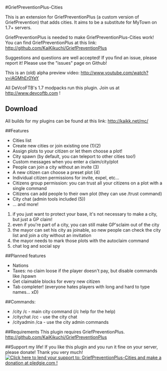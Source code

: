 #GriefPreventionPlus-Cities

This is an extension for GriefPreventionPlus (a custom version of GriefPrevention) that adds cities.
It aims to be a substitute for MyTown on 1.7+ servers.

GriefPreventionPlus is needed to make GriefPreventionPlus-Cities work!
You can find GriefPreventionPlus at this link: http://github.com/KaiKikuchi/GriefPreventionPlus

Suggestions and questions are well accepted! If you find an issue, please report it!
Please use the "issues" page on Github!

This is an (old) alpha preview video: http://www.youtube.com/watch?v=iAGMhEr0YeY

All DeVcoFTB's 1.7 modpacks run this plugin.
Join us at http://www.devcoftb.com !

## Download
All builds for my plugins can be found at this link: http://kaikk.net/mc/

##Features
- Cities list
- Create new cities or join existing one (1)(2)
- Assign plots to your citizen or let them choose a plot!
- City spawn (by default, you can teleport to other cities too!)
- Custom messages when you enter a claim/city/plot
- People can join a city without an invite (3)
- A new citizen can choose a preset plot (4)
- Individual citizen permissions for invite, expel, etc...
- Citizens group permission: you can trust all your citizens on a plot with a single command
- Citizens can add people to their own plot (they can use /trust command)
- City chat (admin tools included (5))
- ... and more!

1. if you just want to protect your base, it's not necessary to make a city, but just a GP claim!
2. even if you're part of a city, you can still make GP'sclaim out of the city
3. the mayor can set his city as joinable, so new people can check the city list and join a city without an invitation
4. the mayor needs to mark those plots with the autoclaim command
5. chat log and social spy

##Planned features
- Nations
- Taxes: no claim loose if the player doesn't pay, but disable commands like /spawn
- Get claimable blocks for every new citizen
- Tab completer! (everyone hates players with long and hard to type names... xD)

##Commands:
- /city /c - main city command (/c help for the help)
- /citychat /cc - use the city chat
- /cityadmin /ca - use the city admin commands

##Requirements
This plugin requires GriefPreventionPlus. http://github.com/KaiKikuchi/GriefPreventionPlus

##Support my life!
If you like this plugin and you run it fine on your server, please donate! Thank you very much!
<a href='https://pledgie.com/campaigns/28405'><img alt='Click here to lend your support to: GriefPreventionPlus-Cities and make a donation at pledgie.com !' src='https://pledgie.com/campaigns/28405.png?skin_name=chrome' border='0' ></a>
